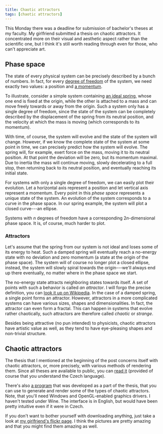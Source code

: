 ```yaml
---
title: Chaotic attractors
tags: [chaotic attractors]
---
```


This Monday there was a deadline for submission of bachelor's theses at my faculty. My girlfriend submitted a thesis on chaotic attractors. It concentrated more on their visual and aesthetic aspect rather than the scientific one, but I think it's still worth reading through even for those, who can't appreciate art.


## Phase space

The state of every physical system can be precisely described by a bunch of numbers. In fact, for every [degree of freedom][wiki:degfree] of the system, we need exactly two values: a position and [a momentum][wiki:momentum].

To illustrate, consider a simple system containing [an ideal spring][wiki:spring], whose one end is fixed at the origin, while the other is attached to a mass and can move freely towards or away from the origin. Such a system only has a single degree of freedom, since the state of the system can be completely described by the displacement of the spring from its neutral position, and the velocity at which the mass is moving (which corresponds to its momentum).

With time, of course, the system will evolve and the state of the system will change. However, if we know the complete state of the system at some point in time, we can precisely predict how the system will evolve. The spring will, for example, exert force on the mass, moving it to its neutral position. At that point the deviation will be zero, but its momentum maximal. Due to inertia the mass will continue moving, slowly decelerating to a full stop, then returning back to its neutral position, and eventually reaching its initial state.

For systems with only a single degree of freedom, we can easily plot their evolution. Let a horizontal axis represent a position and let vertical axis represent a momentum. Every point in this *phase space* represents a unique state of the system. An evolution of the system corresponds to a curve in the phase space. In our spring example, the system will plot a closed curve---an ellipse.

Systems with $n$ degrees of freedom have a corresponding $2n$-dimensional phase space. It is, of course, much harder to plot.

### Attractors

Let's assume that the spring from our system is not ideal and loses some of its energy to heat. Such a damped spring will eventually reach a no-energy state with no deviation and zero momentum (a state at the origin of the phase space). The system will of course no longer plot a closed ellipse, instead, the system will slowly spiral towards the origin---we'll always end up there eventually, no matter where in the phase space we start.

The no-energy state attracts neighboring states towards itself. A set of points with such a behavior is called *an attractor*. I will forgo the precise definition, you can [look it up on Wikipedia][wiki:attractor]. In the case of a damped spring, a single point forms an attractor. However, attractors in a more complicated systems can have various sizes, shapes and dimensionalities. In fact, the attractor can even form a fractal. This can happen in systems that evolve rather chaotically, such attractors are therefore called *chaotic* or *strange*.

Besides being attractive (no pun intended) to physicists, chaotic attractors have artistic value as well, as they tend to have eye-pleasing shapes and non-trivial structure.

## Chaotic attractors

The thesis that I mentioned at the beginning of the post concerns itself with chaotic attractors, or, more precisely, with various methods of rendering them. Since all theses are available to public, you can [read it][muni:thesis] (provided of course that you understand the Czech language).

There's also [a program][muni:program] that was developed as a part of the thesis, that you can use to generate and render some of the types of chaotic attractors. Note, that you'll need Windows and OpenGL-enabled graphics drivers. I haven't tested under Wine. The interface is in English, but would have been pretty intuitive even if it were in Czech.

If you don't want to bother yourself with downloading anything, just take a look at [my girlfriend's flickr page][otx:flickr]. I think the pictures are pretty amazing and that you might find them amazing as well.

  [wiki:spring]: http://en.wikipedia.org/wiki/Spring_(device)
  [wiki:degfree]: http://en.wikipedia.org/wiki/Degrees_of_freedom_(physics_and_chemistry)
  [wiki:momentum]: http://en.wikipedia.org/wiki/Momentum
  [wiki:attractor]: http://en.wikipedia.org/wiki/Attractor
  [muni:thesis]: http://is.muni.cz/th/173268/fi_b/atraktory.pdf
  [muni:program]: http://is.muni.cz/th/173268/fi_b/aTraktor.zip
  [otx:flickr]: http://www.flickr.com/photos/otx/sets/72157618824250647/
